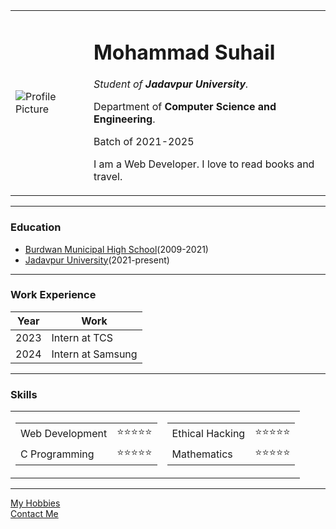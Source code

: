 <!DOCTYPE html>
<html lang="en">
<head>
    <meta charset="UTF-8">
    <title>Suhail's personal site</title>
</head>
<body>
    <table cellspacing="20">
        <tr>
            <td><img src="https://i.pinimg.com/originals/40/e4/99/40e49965f9b5136e621721d9d4495520.jpg" alt="Profile Picture"></td>
            <td><h1>Mohammad Suhail</h1>
                <p><em>Student of <strong>Jadavpur University</strong>.</em></p>
                <p>Department of <strong>Computer Science and Engineering</strong>.</p> 
                <p>Batch of 2021-2025</p>
                <p>I am a Web Developer. I love to read books and travel.</p></td>
        </tr>
    </table>
    <hr>
    <h3>Education</h3>
    <ul>
        <li><a href="http://www.bmhschool.com/">Burdwan Municipal High School</a>(2009-2021)</li>
        <li><a href="http://www.jaduniv.edu.in/">Jadavpur University</a>(2021-present)</li>
    </ul>
    <hr>
    <h3>Work Experience</h3>
    <table cellspacing="10">
        <thead>
            <th>Year</th>
            <th>Work</th>
        </thead>
        <tbody>
        <tr>
            <td>2023</td>
            <td>Intern at TCS</td>
        </tr>
        <tr>
            <td>2024</td>
            <td>Intern at Samsung</td>
        </tr>
        </tbody>
    </table>
    <hr>
    <h3>Skills</h3>
    <table cellspacing="10">
        <tr>
            <td><table>
                <tr>
                    <td>Web Development</td>
                    <td>⭐⭐⭐⭐⭐</td>
                </tr>
                <tr>
                    <td>C Programming</td>
                    <td>⭐⭐⭐⭐⭐</td>
                </tr></table>
            </td>
            <td><table>
                <tr>
                    <td>Ethical Hacking</td>
                    <td>⭐⭐⭐⭐⭐</td>
                </tr>
                <tr>
                    <td>Mathematics</td>
                    <td>⭐⭐⭐⭐⭐</td>
                </tr></table>
            </td>
        </tr>
    </table>
    <hr>
    <a href="hobbies.html">My Hobbies</a>
    <br>
    <a href="contact.html">Contact Me</a>
</body>
</html>
